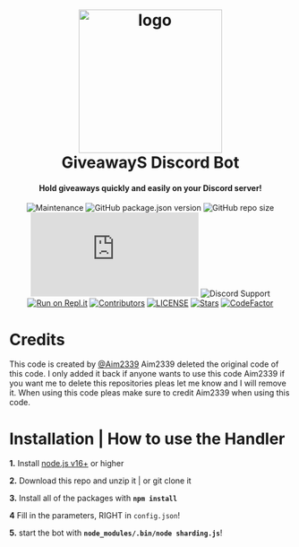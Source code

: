 <h1 align="center">

<img src="https://images-ext-1.discordapp.net/external/t_gCzO58AOb2eZ_Xjrnt3cBlqdu0-QWELoIrFH-D9_E/%3Fsize%3D2048/https/cdn.discordapp.com/avatars/1037359071818432512/dd0a60d9f487adf703022cdbe1d06772.webp" alt="logo" width="256"/>
<br/>
GiveawayS Discord Bot
</h1>

<h4 align="center">Hold giveaways quickly and easily on your Discord server!
</h4>

<div align="center">

![Maintenance](https://img.shields.io/maintenance/yes/2022?style=plastic)
![GitHub package.json version](https://img.shields.io/github/package-json/v/AnthonyVanTonder/GiveawayS-Discord-Bot)
![GitHub repo size](https://img.shields.io/github/repo-size/AnthonyVanTonder/GiveawayS-Discord-Bot)
![GitHub package.json dependency version (prod)](https://img.shields.io/github/package-json/dependency-version/AnthonyVanTonder/GiveawayS-Discord-Bot/discord.js)
![Discord Support](https://img.shields.io/discord/889487066440818690?label=Discord%20Support&labelColor=FFFFF&style=plastic&logo=Discord&link=https://discord.gg/ZAzGRFTv59&link=https://discord.gg/ZAzGRFTv59)
[![Run on Repl.it](https://repl.it/badge/github/AnthonyVanTonder/GiveawayS-Discord-Bot)](https://repl.it/github/AnthonyVanTonder/GiveawayS-Discord-Bot)
[![Contributors](https://img.shields.io/github/contributors/AnthonyVanTonder/GiveawayS-Discord-Bot?label=Contributors&color=yellow)](https://github.com/AnthonyVanTonder/GiveawayS-Discord-Bot/graphs/contributors)
[![LICENSE](https://img.shields.io/github/license/AnthonyVanTonder/GiveawayS-Discord-Bot?label=License&color=blueviolet)](https://github.com/AnthonyVanTonder/GiveawayS-Discord-Bot/blob/main/LICENSE)
[![Stars](https://img.shields.io/github/stars/AnthonyVanTonder/GiveawayS-Discord-Bot.svg)](https://github.com/AnthonyVanTonder/GiveawayS-Discord-Bot/stargazers)
[![CodeFactor](https://www.codefactor.io/repository/github/anthonyvantonder/giveaways-discord-bot/badge)](https://www.codefactor.io/repository/github/anthonyvantonder/giveaways-discord-bot)


</div>

# Credits

This code is created by [@Aim2339](https://github.com/Aim2339) Aim2339 deleted the original code of this code. I only added it back if anyone wants to use this code Aim2339 if you want me to delete this repositories pleas let me know and I will remove it. When using this code pleas make sure to credit Aim2339 when using this code.

# Installation | How to use the Handler

 **1.** Install [node.js v16+](https://nodejs.org/) or higher

 **2.** Download this repo and unzip it    |    or git clone it

 **3.** Install all of the packages with **`npm install`**
 
 **4** Fill in the parameters, RIGHT in `config.json`!

 **5.** start the bot with **`node_modules/.bin/node sharding.js`**!
